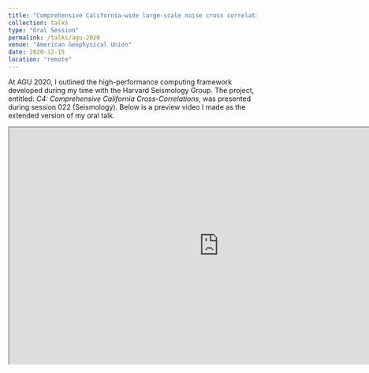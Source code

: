 ```yaml
---
title: "Comprehensive California-wide large-scale noise cross correlations"
collection: talks
type: "Oral Session"
permalink: /talks/agu-2020
venue: "American Geophysical Union"
date: 2020-12-15
location: "remote"
---
```

At AGU 2020, I outlined the high-performance computing framework developed during my time with the Harvard Seismology Group. The project, entitled: *C4: Comprehensive California Cross-Correlations*, was presented during session 022 (Seismology). Below is a preview video I made as the extended version of my oral talk.

<iframe
    width="850"
    height="480"
    src="https://www.youtube.com/embed/FXAfTwcDiNw"
    frameborder="20"
    allow="autoplay; encrypted-media"
    allowfullscreen
>
</iframe>
